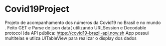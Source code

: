 # Covid19Project
Projeto de acompanhamento dos números da Covid19 no Brasil e no mundo .
Feito GET e Parse de json data( utilizando URLSession e Decodable protocol )da API pública: https://covid19-brazil-api.now.sh
App possui multitelas e utliza UITableView para realizar o display dos dados

